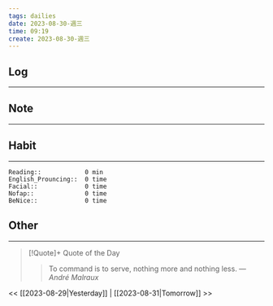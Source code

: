 ```yaml
---
tags: dailies  
date: 2023-08-30-週三
time: 09:19
create: 2023-08-30-週三
---
```


## Log
---

## Note
---

## Habit
---
```
Reading::            0 min
English_Prouncing::  0 time
Facial::             0 time
Nofap::              0 time
BeNice::             0 time

```
## Other
---

> [!Quote]+ Quote of the Day
> > To command is to serve, nothing more and nothing less.
> — <cite>André Malraux</cite>

<< [[2023-08-29|Yesterday]] | [[2023-08-31|Tomorrow]] >>